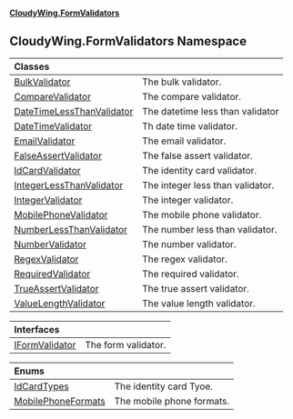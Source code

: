 #### [CloudyWing.FormValidators](index.md 'index')

## CloudyWing.FormValidators Namespace

| Classes | |
| :--- | :--- |
| [BulkValidator](CloudyWing.FormValidators.BulkValidator.md 'CloudyWing.FormValidators.BulkValidator') | The bulk validator. |
| [CompareValidator](CloudyWing.FormValidators.CompareValidator.md 'CloudyWing.FormValidators.CompareValidator') | The compare validator. |
| [DateTimeLessThanValidator](CloudyWing.FormValidators.DateTimeLessThanValidator.md 'CloudyWing.FormValidators.DateTimeLessThanValidator') | The datetime less than validator |
| [DateTimeValidator](CloudyWing.FormValidators.DateTimeValidator.md 'CloudyWing.FormValidators.DateTimeValidator') | Th date time validator. |
| [EmailValidator](CloudyWing.FormValidators.EmailValidator.md 'CloudyWing.FormValidators.EmailValidator') | The email validator. |
| [FalseAssertValidator](CloudyWing.FormValidators.FalseAssertValidator.md 'CloudyWing.FormValidators.FalseAssertValidator') | The false assert validator. |
| [IdCardValidator](CloudyWing.FormValidators.IdCardValidator.md 'CloudyWing.FormValidators.IdCardValidator') | The identity card validator. |
| [IntegerLessThanValidator](CloudyWing.FormValidators.IntegerLessThanValidator.md 'CloudyWing.FormValidators.IntegerLessThanValidator') | The integer less than validator. |
| [IntegerValidator](CloudyWing.FormValidators.IntegerValidator.md 'CloudyWing.FormValidators.IntegerValidator') | The integer validator. |
| [MobilePhoneValidator](CloudyWing.FormValidators.MobilePhoneValidator.md 'CloudyWing.FormValidators.MobilePhoneValidator') | The mobile phone validator. |
| [NumberLessThanValidator](CloudyWing.FormValidators.NumberLessThanValidator.md 'CloudyWing.FormValidators.NumberLessThanValidator') | The number less than validator. |
| [NumberValidator](CloudyWing.FormValidators.NumberValidator.md 'CloudyWing.FormValidators.NumberValidator') | The number validator. |
| [RegexValidator](CloudyWing.FormValidators.RegexValidator.md 'CloudyWing.FormValidators.RegexValidator') | The regex validator. |
| [RequiredValidator](CloudyWing.FormValidators.RequiredValidator.md 'CloudyWing.FormValidators.RequiredValidator') | The required validator. |
| [TrueAssertValidator](CloudyWing.FormValidators.TrueAssertValidator.md 'CloudyWing.FormValidators.TrueAssertValidator') | The true assert validator. |
| [ValueLengthValidator](CloudyWing.FormValidators.ValueLengthValidator.md 'CloudyWing.FormValidators.ValueLengthValidator') | The value length validator. |

| Interfaces | |
| :--- | :--- |
| [IFormValidator](CloudyWing.FormValidators.IFormValidator.md 'CloudyWing.FormValidators.IFormValidator') | The form validator. |

| Enums | |
| :--- | :--- |
| [IdCardTypes](CloudyWing.FormValidators.IdCardTypes.md 'CloudyWing.FormValidators.IdCardTypes') | The identity card Tyoe. |
| [MobilePhoneFormats](CloudyWing.FormValidators.MobilePhoneFormats.md 'CloudyWing.FormValidators.MobilePhoneFormats') | The mobile phone formats. |
